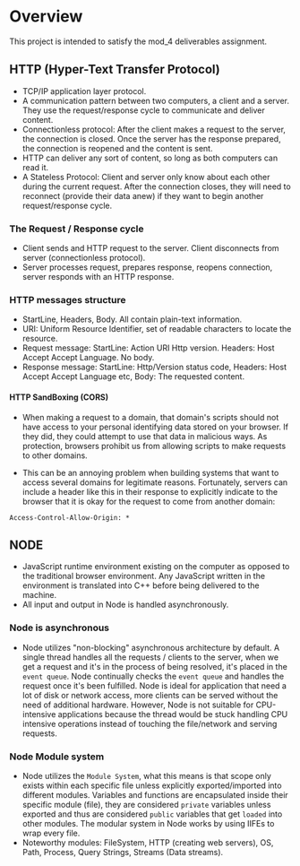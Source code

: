 # Overview

This project is intended to satisfy the mod_4 deliverables assignment.

## HTTP (Hyper-Text Transfer Protocol)

- TCP/IP application layer protocol.
- A communication pattern between two computers, a client and a server. They use the request/response cycle to communicate and deliver content.
- Connectionless protocol: After the client makes a request to the server, the connection is closed. Once the server has the response prepared, the connection is reopened and the content is sent.
- HTTP can deliver any sort of content, so long as both computers can read it.
- A Stateless Protocol: Client and server only know about each other during the current request. After the connection closes, they will need to reconnect (provide their data anew) if they want to begin another request/response cycle.

### The Request / Response cycle

- Client sends and HTTP request to the server. Client disconnects from server (connectionless protocol).
- Server processes request, prepares response, reopens connection, server responds with an HTTP response.

### HTTP messages structure

- StartLine, Headers, Body. All contain plain-text information.
- URI: Uniform Resource Identifier, set of readable characters to locate the resource.
- Request message: StartLine: Action URI Http version. Headers: Host Accept Accept Language. No body.
- Response message: StartLine: Http/Version status code, Headers: Host Accept Accept Language etc, Body: The requested content.

#### HTTP SandBoxing (CORS)

- When making a request to a domain, that domain's scripts should not have access to your personal identifying data stored on your browser. If they did, they could attempt to use that data in malicious ways. As protection, browsers prohibit us from allowing scripts to make requests to other domains.

- This can be an annoying problem when building systems that want to access several domains for legitimate reasons. Fortunately, servers can include a header like this in their response to explicitly indicate to the browser that it is okay for the request to come from another domain:

`Access-Control-Allow-Origin: *`

## NODE

- JavaScript runtime environment existing on the computer as opposed to the traditional browser environment. Any JavaScript written in the environment is translated into C++ before being delivered to the machine.
- All input and output in Node is handled asynchronously.

### Node is asynchronous

- Node utilizes "non-blocking" asynchronous architecture by default. A single thread handles all the requests / clients to the server, when we get a request and it's in the process of being resolved, it's placed in the `event queue`. Node continually checks the `event queue` and handles the request once it's been fulfilled. Node is ideal for application that need a lot of disk or network access, more clients can be served without the need of additional hardware. However, Node is not suitable for CPU-intensive applications because the thread would be stuck handling CPU intensive operations instead of touching the file/network and serving requests.

### Node Module system

- Node utilizes the `Module System`, what this means is that scope only exists within each specific file unless explicitly exported/imported into different modules. Variables and functions are encapsulated inside their specific module (file), they are considered `private` variables unless exported and thus are considered `public` variables that get `loaded` into other modules. The modular system in Node works by using IIFEs to wrap every file.
- Noteworthy modules: FileSystem, HTTP (creating web servers), OS, Path, Process, Query Strings, Streams (Data streams).
